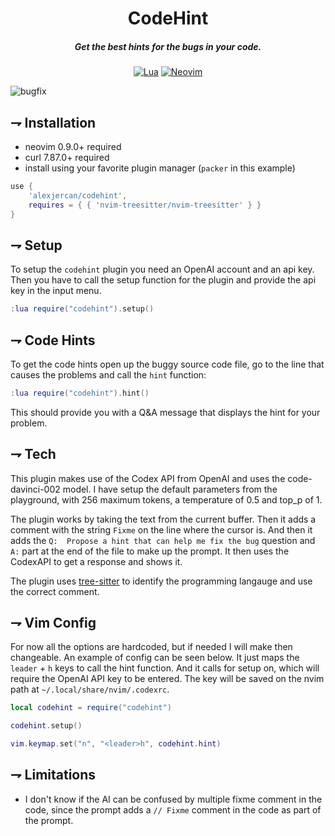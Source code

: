 <div align="center">

# CodeHint
##### Get the best hints for the bugs in your code.

[![Lua](https://img.shields.io/badge/Lua-blue.svg?style=for-the-badge&logo=lua)](http://www.lua.org)
[![Neovim](https://img.shields.io/badge/Neovim%200.9+-green.svg?style=for-the-badge&logo=neovim)](https://neovim.io)
</div>

![bugfix](https://i.imgur.com/Cl8hOJT.png)

## ⇁ Installation
* neovim 0.9.0+ required
* curl 7.87.0+ required
* install using your favorite plugin manager (`packer` in this example)
```lua
use {
    'alexjercan/codehint',
    requires = { { 'nvim-treesitter/nvim-treesitter' } }
}
```

## ⇁ Setup

To setup the `codehint` plugin you need an OpenAI account and an api key. Then
you have to call the setup function for the plugin and provide the api key in
the input menu.

```lua
:lua require("codehint").setup()
```

## ⇁ Code Hints

To get the code hints open up the buggy source code file, go to the line that
causes the problems and call the `hint` function:

```lua
:lua require("codehint").hint()
```

This should provide you with a Q&A message that displays the hint for your problem.

## ⇁ Tech

This plugin makes use of the Codex API from OpenAI and uses the
code-davinci-002 model. I have setup the default parameters from the playground,
with 256 maximum tokens, a temperature of 0.5 and top_p of 1.

The plugin works by taking the text from the current buffer. Then it adds a
comment with the string `Fixme` on the line where the cursor is. And then it
adds the `Q:  Propose a hint that can help me fix the bug` question and `A:`
part at the end of the file to make up the prompt. It then uses the CodexAPI to
get a response and shows it.

The plugin uses [tree-sitter](https://tree-sitter.github.io/tree-sitter/) to
identify the programming langauge and use the correct comment.

## ⇁ Vim Config

For now all the options are hardcoded, but if needed I will make then
changeable. An example of config can be seen below. It just maps the `leader` +
`h` keys to call the hint function. And it calls for setup on, which will
require the OpenAI API key to be entered. The key will be saved on the nvim
path at `~/.local/share/nvim/.codexrc`.

```lua
local codehint = require("codehint")

codehint.setup()

vim.keymap.set("n", "<leader>h", codehint.hint)
```

## ⇁ Limitations

* I don't know if the AI can be confused by multiple fixme comment in the code,
  since the prompt adds a `// Fixme` comment in the code as part of the prompt.
